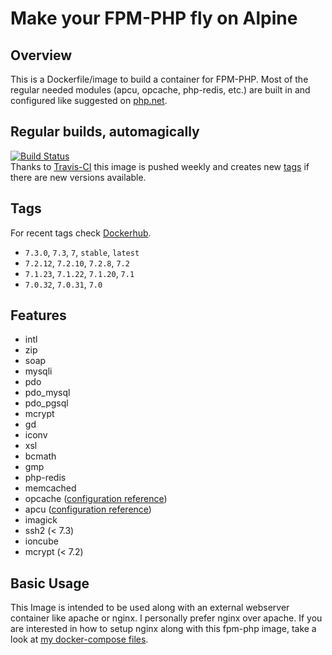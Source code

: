 # Make your FPM-PHP fly on Alpine 

## Overview
This is a Dockerfile/image to build a container for FPM-PHP.
Most of the regular needed modules (apcu, opcache, php-redis, etc.) are built in and configured like suggested on [php.net](https://secure.php.net/).

## Regular builds, automagically
[![Build Status](https://travis-ci.org/Hermsi1337/docker-fpm-php.svg?branch=master)](https://travis-ci.org/Hermsi1337/docker-fpm-php)   
Thanks to [Travis-CI](https://travis-ci.org/) this image is pushed weekly and creates new [tags](https://hub.docker.com/r/hermsi/alpine-fpm-php/tags/) if there are new versions available.

## Tags
For recent tags check [Dockerhub](https://hub.docker.com/r/hermsi/alpine-fpm-php/tags/).
* `7.3.0`, `7.3`, `7`, `stable`, `latest`
* `7.2.12`, `7.2.10`, `7.2.8`, `7.2`
* `7.1.23`, `7.1.22`, `7.1.20`, `7.1`
* `7.0.32`, `7.0.31`, `7.0`

## Features
* intl
* zip
* soap
* mysqli
* pdo
* pdo_mysql
* pdo_pgsql
* mcrypt
* gd
* iconv
* xsl
* bcmath
* gmp
* php-redis
* memcached
* opcache ([configuration reference](https://secure.php.net/manual/en/opcache.installation.php))
* apcu ([configuration reference](https://secure.php.net/manual/en/apcu.configuration.php))
* imagick
* ssh2 (< 7.3)
* ioncube
* mcrypt (< 7.2)

## Basic Usage
This Image is intended to be used along with an external webserver container like apache or nginx.
I personally prefer nginx over apache. If you are interested in how to setup nginx along with this fpm-php image, take a look at [my docker-compose files](https://github.com/Hermsi1337/docker-compose/blob/master/full_php_dev_stack/docker-compose.yml).
